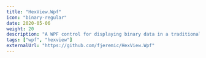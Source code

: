 ```yaml
---
title: "HexView.Wpf"
icon: "binary-regular"
date: 2020-05-06
weight: 20
description: "A WPF control for displaying binary data in a traditional hex view."
tags: ["wpf", "hexview"]
externalUrl: "https://github.com/fjeremic/HexView.Wpf"
---
```

